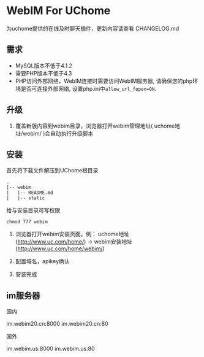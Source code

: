 WebIM For UChome
================================================================

为uchome提供的在线及时聊天插件，更新内容请查看 CHANGELOG.md


需求
-----------------------------

*	MySQL版本不低于4.1.2
*	需要PHP版本不低于4.3
*	PHP访问外部网络，WebIM连接时需要访问WebIM服务器, 请确保您的php环境是否可连接外部网络, 设置php.ini中`allow_url_fopen=ON`.


升级
-----------------------------

1.	覆盖新版内容到webim目录，浏览器打开webim管理地址( uchome地址/webim/ )会自动执行升级脚本


安装
-----------------------------

首先将下载文件解压到UChome根目录

	.
	|-- webim
	|   |-- README.md
	|   |-- static

给与安装目录可写权限

	chmod 777 webim

1.	浏览器打开webim安装页面。例： uchome地址(http://www.uc.com/home/) -> webim安装地址(http://www.uc.com/home/webim/)

2.	配置域名，apikey确认

3.	安装完成


im服务器
---------------------------

国内

im.webim20.cn:8000
im.webim20.cn:80

国外

im.webim.us:8000
im.webim.us:80


